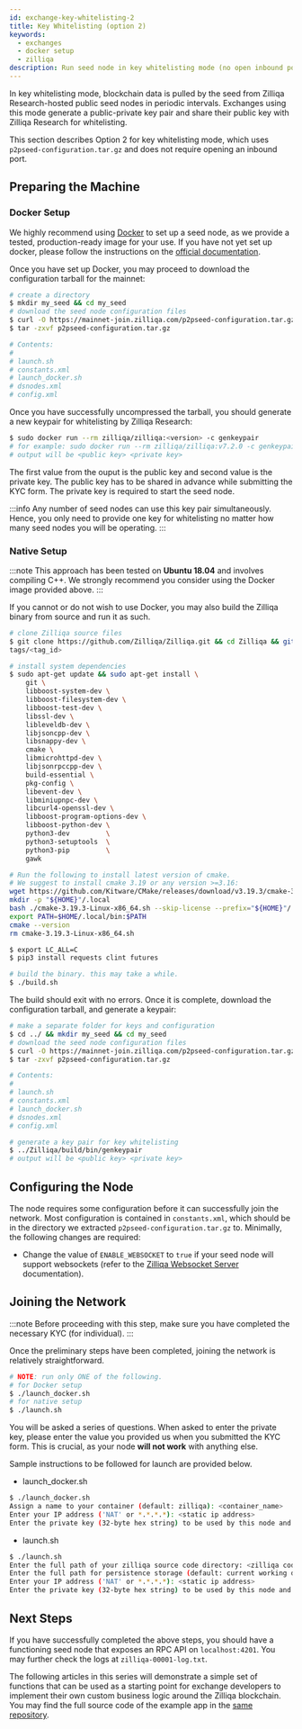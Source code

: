 ```yaml
---
id: exchange-key-whitelisting-2
title: Key Whitelisting (option 2)
keywords:
  - exchanges
  - docker setup
  - zilliqa
description: Run seed node in key whitelisting mode (no open inbound port)
---
```


In key whitelisting mode, blockchain data is pulled by the seed from Zilliqa Research-hosted public seed nodes in periodic intervals.
Exchanges using this mode generate a public-private key pair and share their public key with Zilliqa Research for whitelisting.

This section describes Option 2 for key whitelisting mode, which uses `p2pseed-configuration.tar.gz` and does not require opening an inbound port.

## Preparing the Machine

### Docker Setup

We highly recommend using [Docker](https://docker.com) to set up a seed node,
as we provide a tested, production-ready image for your use. If you have not
yet set up docker, please follow the instructions on the [official documentation](https://docs.docker.com/install/).

Once you have set up Docker, you may proceed to download the configuration
tarball for the mainnet:

```sh
# create a directory
$ mkdir my_seed && cd my_seed
# download the seed node configuration files
$ curl -O https://mainnet-join.zilliqa.com/p2pseed-configuration.tar.gz
$ tar -zxvf p2pseed-configuration.tar.gz

# Contents:
#
# launch.sh
# constants.xml
# launch_docker.sh
# dsnodes.xml
# config.xml
```

Once you have successfully uncompressed the tarball, you should generate a new keypair for whitelisting by Zilliqa Research:

```sh
$ sudo docker run --rm zilliqa/zilliqa:<version> -c genkeypair
# for example: sudo docker run --rm zilliqa/zilliqa:v7.2.0 -c genkeypair
# output will be <public key> <private key>
```

The first value from the ouput is the public key and second value is the private key.
The public key has to be shared in advance while submitting the KYC form.
The private key is required to start the seed node.

:::info
Any number of seed nodes can use this key pair simultaneously.
Hence, you only need to provide one key for whitelisting no matter how many seed nodes you will be operating.
:::

### Native Setup

:::note
This approach has been tested on **Ubuntu 18.04** and involves compiling
C++. We strongly recommend you consider using the Docker image provided above.
:::

If you cannot or do not wish to use Docker, you may also build the Zilliqa
binary from source and run it as such.

```sh
# clone Zilliqa source files
$ git clone https://github.com/Zilliqa/Zilliqa.git && cd Zilliqa && git checkout
tags/<tag_id>

# install system dependencies
$ sudo apt-get update && sudo apt-get install \
    git \
    libboost-system-dev \
    libboost-filesystem-dev \
    libboost-test-dev \
    libssl-dev \
    libleveldb-dev \
    libjsoncpp-dev \
    libsnappy-dev \
    cmake \
    libmicrohttpd-dev \
    libjsonrpccpp-dev \
    build-essential \
    pkg-config \
    libevent-dev \
    libminiupnpc-dev \
    libcurl4-openssl-dev \
    libboost-program-options-dev \
    libboost-python-dev \
    python3-dev         \
    python3-setuptools  \
    python3-pip         \
    gawk

# Run the following to install latest version of cmake.
# We suggest to install cmake 3.19 or any version >=3.16:
wget https://github.com/Kitware/CMake/releases/download/v3.19.3/cmake-3.19.3-Linux-x86_64.sh
mkdir -p "${HOME}"/.local
bash ./cmake-3.19.3-Linux-x86_64.sh --skip-license --prefix="${HOME}"/.local/
export PATH=$HOME/.local/bin:$PATH
cmake --version
rm cmake-3.19.3-Linux-x86_64.sh

$ export LC_ALL=C
$ pip3 install requests clint futures

# build the binary. this may take a while.
$ ./build.sh
```

The build should exit with no errors. Once it is complete, download the
configuration tarball, and generate a keypair:

```sh
# make a separate folder for keys and configuration
$ cd ../ && mkdir my_seed && cd my_seed
# download the seed node configuration files
$ curl -O https://mainnet-join.zilliqa.com/p2pseed-configuration.tar.gz
$ tar -zxvf p2pseed-configuration.tar.gz

# Contents:
#
# launch.sh
# constants.xml
# launch_docker.sh
# dsnodes.xml
# config.xml

# generate a key pair for key whitelisting
$ ../Zilliqa/build/bin/genkeypair
# output will be <public key> <private key>
```

## Configuring the Node

The node requires some configuration before it can successfully join the
network. Most configuration is contained in `constants.xml`, which should be
in the directory we extracted `p2pseed-configuration.tar.gz` to. Minimally, the
following changes are required:

- Change the value of `ENABLE_WEBSOCKET` to `true` if your seed node will support
  websockets (refer to the [Zilliqa Websocket Server](../dev/dev-tools-websockets.md) documentation).

## Joining the Network

:::note
Before proceeding with this step, make sure you have completed the necessary KYC (for individual).
:::

Once the preliminary steps have been completed, joining the network is relatively
straightforward.

```sh
# NOTE: run only ONE of the following.
# for Docker setup
$ ./launch_docker.sh
# for native setup
$ ./launch.sh
```

You will be asked a series of questions.
When asked to enter the private key, please enter the value you provided us when you submitted
the KYC form. This is crucial, as your node **will not work** with anything else.

Sample instructions to be followed for launch are provided below.

- launch_docker.sh

```sh
$ ./launch_docker.sh
Assign a name to your container (default: zilliqa): <container_name>
Enter your IP address ('NAT' or *.*.*.*): <static ip address>
Enter the private key (32-byte hex string) to be used by this node and whitelisted by upper seeds: <private key generated for key whitelisting>
```

- launch.sh

```sh
$ ./launch.sh
Enter the full path of your zilliqa source code directory: <zilliqa code directory path>
Enter the full path for persistence storage (default: current working directory): <default or custom path>
Enter your IP address ('NAT' or *.*.*.*): <static ip address>
Enter the private key (32-byte hex string) to be used by this node and whitelisted by upper seeds: <private key generated for key whitelisting>
```

## Next Steps

If you have successfully completed the above steps, you should have
a functioning seed node that exposes an RPC API on `localhost:4201`. You may
further check the logs at `zilliqa-00001-log.txt`.

The following articles in this series will demonstrate a simple set of
functions that can be used as a starting point for exchange developers to implement
their own custom business logic around the Zilliqa blockchain. You may find
the full source code of the example app in the [same repository](https://github.com/Zilliqa/dev-portal/tree/master/examples/exchange).
